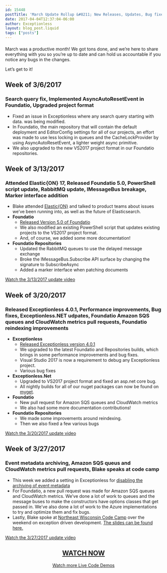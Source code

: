 ```yaml
---
id: 15448
postTitle: 'March Update Rollup &#8211; New Releases, Updates, Bug fixes, and more!'
date: 2017-04-04T12:37:04-06:00
author: Exceptionless
layout: blog_post.liquid
tags: ["posts"]
---
```

<div class="videoWrapper" style="margin-bottom: 20px;">
</div>

March was a productive month! We got tons done, and we&#8217;re here to share everything with you so you&#8217;re up to date and can hold us accountable if you notice any bugs in the changes.

Let&#8217;s get to it!<!--more-->

## Week of 3/6/2017

### Search query fix, Implemented AsyncAutoResetEvent in Foundatio, Upgraded project format

  * Fixed an issue in Exceptionless where any search query starting with data. was being modified.
  * In Foundatio, the main repository that will contain the default deployment and EditorConfig settings for all of our projects, an effort was made to use less locking in queues and the CacheLockProvider by using AsyncAutoResetEvent, a lighter weight async primitive.
  * We also upgraded to the new VS2017 project format in our Foundatio repositories.

## Week of 3/13/2017

### Attended Elastic{ON} 17, Released Foundatio 5.0, PowerShell script update, RabbitMQ update, IMessageBus breakage, Marker interface addition

  * Blake attended [Elastic{ON}](https://www.elastic.co/elasticon/conf/2017/sf) and talked to product teams about issues we&#8217;ve been running into, as well as the future of Elasticsearch.
  * **Foundatio** 
      * [Released Version 5.0 of Foundatio](https://github.com/exceptionless/Foundatio/releases/tag/v5.0.0)
      * We also modified an existing PowerShell script that updates existing projects to the VS2017 project format.
      * And, of course, we added some more documentation!
  * **Foundatio Repositories** 
      * Updated the RabbitMQ queues to use the delayed message exchange
      * Broke the IMessageBus.Subscribe API surface by changing the signature to SubscribeAsync
      * Added a marker interface when patching documents

[Watch the 3/13/2017 update video](https://youtu.be/G-faYRV7-qI?list=PLGHP7IVwFs_81fZTMgF7Dm5e0Ax4YvW_V)

## Week of 3/20/2017

### Released Exceptionless 4.0.1, Performance improvements, Bug fixes, Exceptionless.NET udpates, Foundatio Amazon SQS queues and CloudWatch metrics pull requests, Foundatio reindexing improvements

  * **Exceptionless** 
      * [Released Exceptionless version 4.0.1](https://github.com/exceptionless/Exceptionless/releases/tag/v4.0.1)
      * We upgraded to the latest Foundatio and Repositories builds, which brings in some performance improvements and bug fixes.
      * Visual Studio 2017 is now a requirement to debug any Exceptionless project.
      * Various bug fixes
  * **Exceptionless.Net** 
      * Upgraded to VS2017 project format and fixed an asp.net core bug.
      * All nightly builds for all of our nuget packages can now be found on [myget](https://www.myget.org/gallery/exceptionless).
  * **Foundatio** 
      * New pull request for Amazon SQS queues and CloudWatch metrics
      * We also had some more documentation contributions!
  * **Foundatio Repositories** 
      * We made some improvements around reindexing.
      * Then we also fixed a few various bugs

[Watch the 3/20/2017 update video](https://youtu.be/B9gVzFmBzyY?list=PLGHP7IVwFs_81fZTMgF7Dm5e0Ax4YvW_V)

## Week of 3/27/2017

### Event metadata archiving, Amazon SQS queus and CloudWatch metrics pull requests, Blake speaks at code camp

  * This week we added a setting in Exceptionless for [disabling the archiving of event metadata](https://github.com/exceptionless/Exceptionless/pull/287)
  * For Foundatio, a new pull request was made for Amazon SQS queues and CloudWatch metrics. We&#8217;ve done a lot of work to queues and the message buses to make the constructors have options classes that get passed in. We&#8217;ve also done a lot of work to the Azure implementations to try and optimize them and fix bugs.
  * Lastly, Blake spoke at [Northeast Wisconsin Code Camp](http://newcodecamp.com/) over the weekend on exception driven development. [The slides can be found here.](https://github.com/exceptionless/MediaKit/tree/master/presentations/exceptionless)

[Watch the 3/27/2017 update video](https://youtu.be/x9JB3BgYELQ?list=PLGHP7IVwFs_81fZTMgF7Dm5e0Ax4YvW_V)

<h2 style="text-align: center;">
  <a href="https://youtu.be/njr7ang0BQg?list=PLGHP7IVwFs_81fZTMgF7Dm5e0Ax4YvW_V">WATCH NOW</a>
</h2>

<p style="text-align: center;">
  <a href="/category/live-coding/">Watch more Live Code Demos</a>
</p>

&nbsp;
